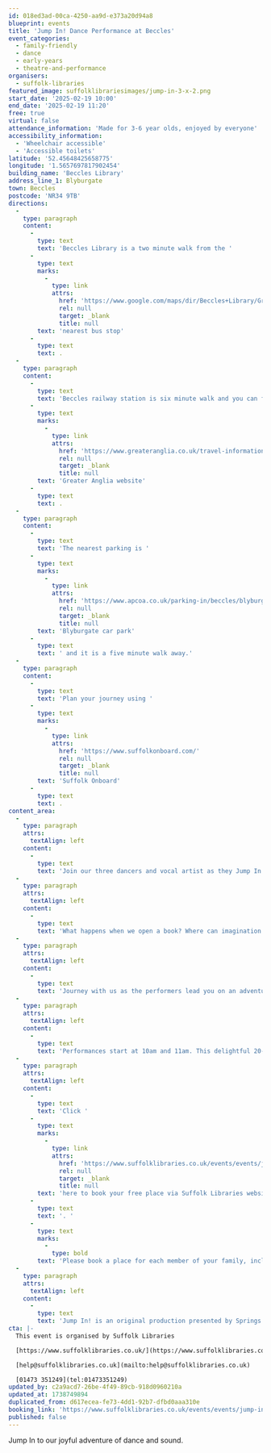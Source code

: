 ```yaml
---
id: 018ed3ad-00ca-4250-aa9d-e373a20d94a8
blueprint: events
title: 'Jump In! Dance Performance at Beccles'
event_categories:
  - family-friendly
  - dance
  - early-years
  - theatre-and-performance
organisers:
  - suffolk-libraries
featured_image: suffolklibrariesimages/jump-in-3-x-2.png
start_date: '2025-02-19 10:00'
end_date: '2025-02-19 11:20'
free: true
virtual: false
attendance_information: 'Made for 3-6 year olds, enjoyed by everyone'
accessibility_information:
  - 'Wheelchair accessible'
  - 'Accessible toilets'
latitude: '52.45648425658775'
longitude: '1.5657697817902454'
building_name: 'Beccles Library'
address_line_1: Blyburgate
town: Beccles
postcode: 'NR34 9TB'
directions:
  -
    type: paragraph
    content:
      -
        type: text
        text: 'Beccles Library is a two minute walk from the '
      -
        type: text
        marks:
          -
            type: link
            attrs:
              href: 'https://www.google.com/maps/dir/Beccles+Library/Grove+Road,+Beccles+NR34+9TG/@52.4557532,1.5633626,17z/data=!3m1!4b1!4m14!4m13!1m5!1m1!1s0x47d9f6182299c073:0x2d0c83895bb0b63a!2m2!1d1.5658127!2d52.456262!1m5!1m1!1s0x47d9f61836eabf2f:0xd313f809f0370fac!2m2!1d1.566326!2d52.455276!3e2?entry=ttu'
              rel: null
              target: _blank
              title: null
        text: 'nearest bus stop'
      -
        type: text
        text: .
  -
    type: paragraph
    content:
      -
        type: text
        text: 'Beccles railway station is six minute walk and you can find up to date timetables on the '
      -
        type: text
        marks:
          -
            type: link
            attrs:
              href: 'https://www.greateranglia.co.uk/travel-information/station-information/suy'
              rel: null
              target: _blank
              title: null
        text: 'Greater Anglia website'
      -
        type: text
        text: .
  -
    type: paragraph
    content:
      -
        type: text
        text: 'The nearest parking is '
      -
        type: text
        marks:
          -
            type: link
            attrs:
              href: 'https://www.apcoa.co.uk/parking-in/beccles/blyburgate-beccles/'
              rel: null
              target: _blank
              title: null
        text: 'Blyburgate car park'
      -
        type: text
        text: ' and it is a five minute walk away.'
  -
    type: paragraph
    content:
      -
        type: text
        text: 'Plan your journey using '
      -
        type: text
        marks:
          -
            type: link
            attrs:
              href: 'https://www.suffolkonboard.com/'
              rel: null
              target: _blank
              title: null
        text: 'Suffolk Onboard'
      -
        type: text
        text: .
content_area:
  -
    type: paragraph
    attrs:
      textAlign: left
    content:
      -
        type: text
        text: 'Join our three dancers and vocal artist as they Jump In to a hilarious world of make-believe. '
  -
    type: paragraph
    attrs:
      textAlign: left
    content:
      -
        type: text
        text: 'What happens when we open a book? Where can imagination take us? This playful performance for young children is packed with exploration and joy. The show is made by children and grownups for audiences aged 3-6, and is enjoyed by everyone. '
  -
    type: paragraph
    attrs:
      textAlign: left
    content:
      -
        type: text
        text: 'Journey with us as the performers lead you on an adventure accompanied by sounds to make you giggle and gasp with surprise, whilst discovering the treasures contained within the pages of a book. Be amazed by the way the dancers tangle and untangle themselves, their gravity defying leaps and their infectious energy. Enjoy the mischief of noise as our vocal artist weaves his magic, providing a unique soundtrack for each show. '
  -
    type: paragraph
    attrs:
      textAlign: left
    content:
      -
        type: text
        text: 'Performances start at 10am and 11am. This delightful 20-minute piece finishes with the opportunity to show us your moves, and boogie with the dancers. '
  -
    type: paragraph
    attrs:
      textAlign: left
    content:
      -
        type: text
        text: 'Click '
      -
        type: text
        marks:
          -
            type: link
            attrs:
              href: 'https://www.suffolklibraries.co.uk/events/events/jump-in-at-beccles'
              rel: null
              target: _blank
              title: null
        text: 'here to book your free place via Suffolk Libraries website'
      -
        type: text
        text: '. '
      -
        type: text
        marks:
          -
            type: bold
        text: 'Please book a place for each member of your family, including grown-ups.'
  -
    type: paragraph
    attrs:
      textAlign: left
    content:
      -
        type: text
        text: 'Jump In! is an original production presented by Springs Dance Company. Jump In! was created by: Artistic Director - Ruth Hughes, Performers - Ella Fleetwood, George Perez & Hannah Rotchell and Vocal Sound Artist - Randolph Matthews. Collaborators - The children of Great Yarmouth, Lowestoft and Thetford.'
cta: |-
  This event is organised by Suffolk Libraries

  [https://www.suffolklibraries.co.uk/](https://www.suffolklibraries.co.uk/) 

  [help@suffolklibraries.co.uk](mailto:help@suffolklibraries.co.uk)

  [01473 351249](tel:01473351249)
updated_by: c2a9acd7-26be-4f49-89cb-918d0960210a
updated_at: 1738749894
duplicated_from: d617ecea-fe73-4dd1-92b7-dfbd0aaa310e
booking_link: 'https://www.suffolklibraries.co.uk/events/events/jump-in-at-beccles'
published: false
---
```

Jump In to our joyful adventure of dance and sound.